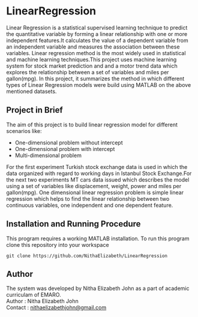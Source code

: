 # LinearRegression
Linear Regression is a statistical supervised learning technique to predict the quantitative variable by forming a linear relationship with one or more independent features.It calculates the value of a dependent variable from an independent variable and measures the association between these variables. Linear regression method is the most widely used in statistical and machine learning techniques.This project uses machine learning system for stock market prediction and and a motor trend data which explores the relationship between a set of variables and miles per gallon(mpg). In this project, it summarizes the method in which different types of Linear Regression models were build using MATLAB on the above mentioned datasets.
## Project in Brief
The aim of this project is to build linear regression model for different scenarios like:
* One-dimensional problem without intercept
* One-dimensional problem with intercept
* Multi-dimensional problem

For the first experiment Turkish stock exchange data is used in which the data organized with regard to working days in Istanbul Stock Exchange.For the next two experiments MT cars data issued which describes the model using a set of variables like displacement, weight, power and miles per gallon(mpg). One dimensional linear regression problem is simple linear regression which helps to find the linear relationship between two continuous variables, one independent and one dependent feature.
## Installation and Running Procedure
This program requires a working MATLAB installation.
To run this program clone this repository into your workspace
```
git clone https://github.com/NithaElizabeth/LinearRegression
```
## Author
The system was developed by Nitha Elizabeth John as a part of academic curriculam of EMARO.\
Author  : Nitha Elizabeth John\
Contact : nithaelizabethjohn@gmail.com

